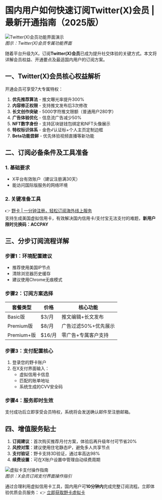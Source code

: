 # 国内用户如何快速订阅Twitter(X)会员 | 最新开通指南（2025版）

![Twitter(X)会员功能界面演示](https://bbtdd.com/wp-content/uploads/img/988160616828.webp)  
*图示：Twitter(X)会员专属功能界面*

随着平台升级为X，订阅**Twitter(X)会员**已成为提升社交体验的关键方式。本文将详解会员权益、开通要点及最适国内用户的订阅方案。

## 一、Twitter(X)会员核心权益解析
开通会员可享受7大专属特权：
1. **优先推荐算法** - 推文曝光率提升300%
2. **内容修正权限** - 支持推文发布后3次修改
3. **长文创作突破** - 5000字符推文限额（普通用户280字）
4. **广告体验优化** - 信息流广告减少50%
5. **NFT数字身份** - 支持区块链钱包绑定和NFT头像展示
6. **特权标识体系** - 金色√认证标+个人主页定制边框
7. **Beta功能尝鲜** - 优先体验视频直播等新功能

## 二、订阅必备条件及工具准备
### 1. 基础要求
- X平台有效账户（建议注册满30天）
- 能访问国际版服务的网络环境

### 2. 关键准备工具
👉 [野卡 | 一分钟注册，轻松订阅海外线上服务](https://bbtdd.com/yeka)  
支持生成美国虚拟信用卡，有效解决国内信用卡/支付宝无法支付的难题，**新用户限时兑换码：ACCPAY**

## 三、分步订阅流程详解

### 步骤1：环境配置建议
- 推荐使用美国IP节点
- 清除浏览器历史缓存
- 建议使用Chrome无痕模式

### 步骤2：订阅方案选择
| 套餐类型 | 价格 | 核心功能 |
|---------|------|---------|
| Basic版 | $3/月 | 推文编辑+长文发布 |
| Premium版 | $8/月 | 广告过滤50%+优先展示 |
| Premium+版 | $16/月 | 零广告+专属客户支持 |

### 步骤3：支付配置核心
1. 登录您的野卡账户
2. 在X支付界面输入：
   - 虚拟信用卡信息
   - 匹配的账单地址
   - 系统生成的CVV安全码

### 步骤4：服务即时生效
支付成功后立即享受会员特权，系统将会发送确认邮件至注册邮箱。

## 四、增值服务贴士
1. **订阅建议**：首次购买推荐月付方案，体验后再升级年付可节省20%
2. **风控对策**：建议使用住宅静态IP，避免多人共享节点
3. **支付验证**：野卡支持3D验证，通过率高达98%
4. **续费设置**：可在X账户设置中管理自动续费周期

![虚拟卡支付操作指南](https://bbtdd.com/wp-content/uploads/img/97213321341.webp)  
*图示：X会员订阅支付界面操作指引*

通过合理利用虚拟信用卡工具，国内用户可**10分钟内**完成完整订阅流程。立即体验优质会员服务：
👉 [立即获取野卡虚拟卡](https://bbtdd.com/yeka)